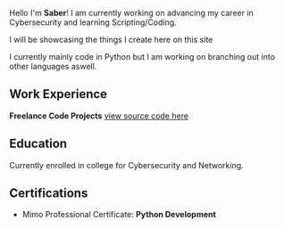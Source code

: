 Hello I'm **Saber**! I am currently working on advancing my career in Cybersecurity and learning Scripting/Coding.

I will be showcasing the things I create here on this site 

I currently mainly code in Python but I am working on branching out into other languages aswell.

## Work Experience
__Freelance Code Projects__
  [view source code here](https://github.com/Unknown-Saber)

## Education
Currently enrolled in college for Cybersecurity and Networking.

## Certifications
- Mimo Professional Certificate: __Python Development__
